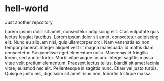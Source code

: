 # hell-world
Just another repository

Lorem ipsum dolor sit amet, consectetur adipiscing elit. Cras vulputate quis lectus feugiat faucibus. Lorem ipsum dolor sit amet, consectetur adipiscing elit. Nunc eu aliquam nisi, quis ullamcorper orci. Nam venenatis ex non tempor placerat. Integer aliquet velit ut magna malesuada, id mattis diam consectetur. Suspendisse eget elementum nulla. Maecenas id fringilla lorem, sed auctor tortor. Morbi vitae augue ipsum. Integer sagittis massa vitae velit pretium elementum. Praesent lectus tellus, blandit sit amet lacinia vitae, euismod nec elit. Pellentesque in sagittis nunc. Etiam vel justo turpis. Quisque justo nisl, dignissim sit amet risus non, lobortis tristique massa.
